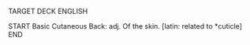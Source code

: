 TARGET DECK
ENGLISH

START
Basic
Cutaneous
Back: adj. Of the skin. [latin: related to *cuticle]
END
